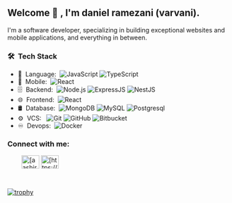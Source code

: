 <h2> Welcome 👋 , I'm daniel ramezani (varvani).</h2>

I'm a software developer, specializing in building exceptional websites and mobile applications, and everything in between.

<h3> 🛠 &nbsp;Tech Stack</h3>

- 📜 &nbsp;Language:&nbsp;
  ![JavaScript](https://img.shields.io/badge/-JavaScript-0A1A2F?style=flat&logo=Javascript&logoColor=yellow)
  ![TypeScript](https://img.shields.io/badge/-TypeScript-0A1A2F?style=flat&logo=typescript)
- 📱 &nbsp;Mobile:&nbsp;
  ![React](https://img.shields.io/badge/-React-0A1A2F?style=flat&logo=React&logoColor=00d8fd)
- 🗄 &nbsp;Backend:&nbsp;
  ![Node.js](https://img.shields.io/badge/-Node.js-0A1A2F?style=flat&logo=node.js)
  ![ExpressJS](https://img.shields.io/badge/-ExpressJS-0A1A2F?style=flat&logo=express&logoColor=blue)
  ![NestJS](https://img.shields.io/badge/-NestJS-0A1A2F?style=flat&logo=nestjs&logoColor=red)
- 🌐 &nbsp;Frontend:&nbsp;
  ![React](https://img.shields.io/badge/-React-0A1A2F?style=flat&logo=react)
- 🛢 &nbsp;Database:&nbsp;
  ![MongoDB](https://img.shields.io/badge/-MongoDB-0A1A2F?style=flat&logo=mongodb)
  ![MySQL](https://img.shields.io/badge/-MySQL-0A1A2F?style=flat&logo=mysql&logoColor=00d8fd)
  ![Postgresql](https://img.shields.io/badge/-Postgresql-0A1A2F?style=flat&logo=postgresql)
- ⚙️ &nbsp;VCS: &nbsp;
  ![Git](https://img.shields.io/badge/-Git-0A1A2F?style=flat&logo=git)
  ![GitHub](https://img.shields.io/badge/-GitHub-0A1A2F?style=flat&logo=github)
  ![Bitbucket](https://img.shields.io/badge/-bitbucket-0A1A2F?style=flat&logo=bitbucket)
- ♾️ &nbsp;Devops:&nbsp;
  ![Docker](https://img.shields.io/badge/-Docker-0A1A2F?style=flat&logo=docker&logoColor=blue)
  
  
<h3 align="left">Connect with me:</h3>
<p style="margin-left: 2rem;">
  <span height="30" width="40"></span>
<a href="[https://linkedin.com/in/aashir-khan-bb8315139](https://www.linkedin.com/in/daniel-ramezani/)" target="blank"><img align="center" src="https://raw.githubusercontent.com/rahuldkjain/github-profile-readme-generator/master/src/images/icons/Social/linked-in-alt.svg" alt="[aashir-khan-bb8315139](https://www.linkedin.com/in/daniel-ramezani/)" height="30" width="40" /></a>
<a href="[https://stackoverflow.com/users/7686708/aashir-khan](https://stackoverflow.com/users/16423458/daniel3380)" target="blank"><img align="center" src="https://raw.githubusercontent.com/rahuldkjain/github-profile-readme-generator/master/src/images/icons/Social/stack-overflow.svg" alt="[https://stackoverflow.com/users/7686708/aashir-khan](https://stackoverflow.com/users/16423458/daniel3380)" height="30" width="40" /></a>
</p>

<br/>

<!-- <a href="https://github.com/jrgarciadev">
    <img height="180em" src="https://github-readme-stats.vercel.app/api?username=jrgarciadev&show_icons=true&card_width=400&hide_border=true&title_color=f4f4f4&icon_color=00d8fd&bg_color=0A1A2F&text_color=a3a8c3&hide=contribs" />
</a> -->

[![trophy](https://github-profile-trophy.vercel.app/?username=ryo-ma)](https://github.com/ryo-ma/github-profile-trophy)
